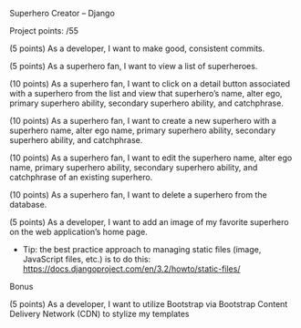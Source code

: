 Superhero Creator – Django

Project points: /55

(5 points) As a developer, I want to make good, consistent commits.

(5 points) As a superhero fan, I want to view a list of superheroes.

(10 points) As a superhero fan, I want to click on a detail button associated with a superhero from the
list and view that superhero’s name, alter ego, primary superhero ability, secondary superhero ability,
and catchphrase.

(10 points) As a superhero fan, I want to create a new superhero with a superhero name, alter ego
name, primary superhero ability, secondary superhero ability, and catchphrase.

(10 points) As a superhero fan, I want to edit the superhero name, alter ego name, primary superhero
ability, secondary superhero ability, and catchphrase of an existing superhero.

(10 points) As a superhero fan, I want to delete a superhero from the database.

(5 points) As a developer, I want to add an image of my favorite superhero on the web application’s
home page.

- Tip: the best practice approach to managing static files (image, JavaScript files, etc.) is to do this:
https://docs.djangoproject.com/en/3.2/howto/static-files/

Bonus

(5 points) As a developer, I want to utilize Bootstrap via Bootstrap Content Delivery Network (CDN) to
stylize my templates
